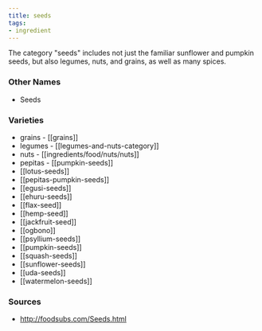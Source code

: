 ```yaml
---
title: seeds
tags:
- ingredient
---
```

The category "seeds" includes not just the familiar sunflower and pumpkin seeds, but also legumes, nuts, and grains, as well as many spices.

### Other Names

* Seeds

### Varieties

* grains - [[grains]]
* legumes - [[legumes-and-nuts-category]]
* nuts - [[ingredients/food/nuts/nuts]]
* pepitas - [[pumpkin-seeds]]
* [[lotus-seeds]]
* [[pepitas-pumpkin-seeds]]
* [[egusi-seeds]]
* [[ehuru-seeds]]
* [[flax-seed]]
* [[hemp-seed]]
* [[jackfruit-seed]]
* [[ogbono]]
* [[psyllium-seeds]]
* [[pumpkin-seeds]]
* [[squash-seeds]]
* [[sunflower-seeds]]
* [[uda-seeds]]
* [[watermelon-seeds]]

### Sources
* http://foodsubs.com/Seeds.html
